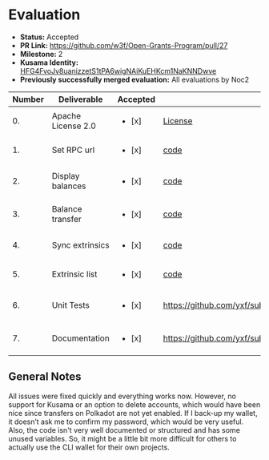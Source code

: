 # Evaluation

* **Status:** Accepted
* **PR Link:** https://github.com/w3f/Open-Grants-Program/pull/27 
* **Milestone:** 2
* **Kusama Identity:** [HFG4FvoJv8uanizzetS1tPA6wigNAiKuEHKcm1NaKNNDwve](https://polkascan.io/pre/kusama/account/HFG4FvoJv8uanizzetS1tPA6wigNAiKuEHKcm1NaKNNDwve)
* **Previously successfully merged evaluation:** All evaluations by Noc2

| Number | Deliverable | Accepted | Link | Evaluation Notes |
| ------------- | ------------- | ------------- | ------------- |------------- |
| 0. | Apache License 2.0 | <ul><li>[x] </li></ul>|[License](https://github.com/yxf/subwallet/blob/master/LICENSE)| MIT instead of Apache, but that's not an issue |
| 1. | Set RPC url |<ul><li>[x] </li></ul>| [code](https://github.com/yxf/subwallet/blob/master/src/main.rs#L232) | Works: ./subwallet setrpcurl wss://rpc.polkadot.io
| 2. | Display balances |<ul><li>[x] </li></ul>| [code](https://github.com/yxf/subwallet/blob/master/src/main.rs#L179) | Initially I got an error: Io(Os { code: 2, kind: NotFound, message: "No such file or directory" }), but it's fixed now
| 3. | Balance transfer |<ul><li>[x] </li></ul>| [code](https://github.com/yxf/subwallet/blob/master/src/main.rs#L130) | Unable to test transfers with polkadot at the moment (since transfers are not enabled yet), but it seems to be correct. 
| 4. | Sync extrinsics |<ul><li>[x] </li></ul>| [code](https://github.com/yxf/subwallet/blob/master/src/main.rs#L198) | works, but I'm not sure how useful it is
| 5. | Extrinsic list |<ul><li>[x] </li></ul>| [code](https://github.com/yxf/subwallet/blob/master/src/main.rs#L222) | Works
| 6. | Unit Tests |<ul><li>[x] </li></ul>| https://github.com/yxf/subwallet/blob/master/src/rpc.rs#L295 | 26 unit tests, but there aren't unit tests for every command. Added one additional test after I mentioned it  
| 7. | Documentation |<ul><li>[x] </li></ul>| https://github.com/yxf/subwallet | Initially no documentation for transfers: https://github.com/yxf/subwallet#transfer, but it was fixed, no rustdoc support


## General Notes

All issues were fixed quickly and everything works now. However, no support for Kusama or an option to delete accounts, which would have been nice since transfers on Polkadot are not yet enabled. If I back-up my wallet, it doesn’t ask me to confirm my password, which would be very useful. Also, the code isn't very well documented or structured and has some unused variables. So, it might be a little bit more difficult for others to actually use the CLI wallet for their own projects. 
